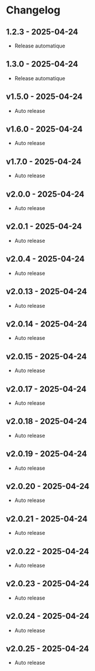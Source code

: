 # Changelog

## 1.2.3 - 2025-04-24
- Release automatique

## 1.3.0 - 2025-04-24
- Release automatique

## v1.5.0 - 2025-04-24
- Auto release

## v1.6.0 - 2025-04-24
- Auto release

## v1.7.0 - 2025-04-24
- Auto release

## v2.0.0 - 2025-04-24
- Auto release

## v2.0.1 - 2025-04-24
- Auto release

## v2.0.4 - 2025-04-24
- Auto release

## v2.0.13 - 2025-04-24
- Auto release

## v2.0.14 - 2025-04-24
- Auto release

## v2.0.15 - 2025-04-24
- Auto release

## v2.0.17 - 2025-04-24
- Auto release

## v2.0.18 - 2025-04-24
- Auto release

## v2.0.19 - 2025-04-24
- Auto release

## v2.0.20 - 2025-04-24
- Auto release

## v2.0.21 - 2025-04-24
- Auto release

## v2.0.22 - 2025-04-24
- Auto release

## v2.0.23 - 2025-04-24
- Auto release

## v2.0.24 - 2025-04-24
- Auto release

## v2.0.25 - 2025-04-24
- Auto release
